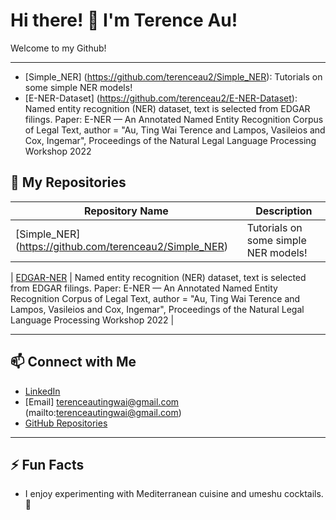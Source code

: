 

<!-- This is a comment. It will not be displayed in the rendered Markdown. -->


# Hi there! 👋 I'm Terence Au!

Welcome to my Github!

---


-   [Simple_NER] (https://github.com/terenceau2/Simple_NER): Tutorials on some simple NER models!
-    [E-NER-Dataset] (https://github.com/terenceau2/E-NER-Dataset): Named entity recognition (NER) dataset, text is selected from EDGAR filings. Paper: E-NER — An Annotated Named Entity Recognition Corpus of Legal Text, author = "Au, Ting Wai Terence  and
      Lampos, Vasileios  and
      Cox, Ingemar", Proceedings of the Natural Legal Language Processing Workshop 2022



## 🌟 My Repositories
| Repository Name           | Description                                                                                  |
|---------------------------|----------------------------------------------------------------------------------------------|
| [Simple_NER] (https://github.com/terenceau2/Simple_NER)   | Tutorials on some simple NER models!                      |

| [EDGAR-NER](https://github.com/terenceau2/E-NER-Dataset)       | Named entity recognition (NER) dataset, text is selected from EDGAR filings. Paper: E-NER — An Annotated Named Entity Recognition Corpus of Legal Text, author = "Au, Ting Wai Terence  and
      Lampos, Vasileios  and
      Cox, Ingemar", Proceedings of the Natural Legal Language Processing Workshop 2022      |





---

## 📫 Connect with Me
- [LinkedIn]([https://linkedin.com/in/terenceau1](https://www.linkedin.com/in/terence-au-b22251245/))
- [Email] terenceautingwai@gmail.com (mailto:terenceautingwai@gmail.com)
- [GitHub Repositories](https://github.com/terenceau2?tab=repositories)

---

## ⚡ Fun Facts
- I enjoy experimenting with Mediterranean cuisine and umeshu cocktails. 🍹

